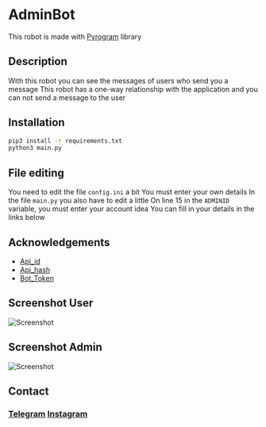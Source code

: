 # AdminBot

This robot is made with [Pyrogram](https://docs.pyrogram.org/) library

## Description
With this robot you can see the messages of users who send you a message
This robot has a one-way relationship with the application and you can not send a message to the user
## Installation
```bash
pip3 install -r requirements.txt
python3 main.py
```
## File editing
You need to edit the file `config.ini` a bit
You must enter your own details
In the file `main.py` you also have to edit a little
On line 15 in the `ADMINID` variable, you must enter your account idea
You can fill in your details in the links below

## Acknowledgements

 - [Api_id](https://my.telegram.org/auth)
 - [Api_hash](https://my.telegram.org/auth)
 - [Bot_Token](https://t.me/BotFather)

## Screenshot User

![Screenshot](https://user-images.githubusercontent.com/75321483/147038425-91472c49-b4d9-4841-a223-fd992ff76530.jpg)

## Screenshot Admin

![Screenshot](https://user-images.githubusercontent.com/75321483/147038465-c54fa176-1f20-4b48-a531-8d3638527408.jpg)

## Contact
### [Telegram](https://t.me/erfanbanaei_ir)  [Instagram](https://www.instagram.com/mrtakrobot/)
